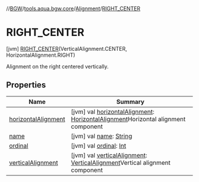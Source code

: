 //[BGW](../../../../index.md)/[tools.aqua.bgw.core](../../index.md)/[Alignment](../index.md)/[RIGHT_CENTER](index.md)



# RIGHT_CENTER  
 [jvm] [RIGHT_CENTER](index.md)(VerticalAlignment.CENTER, HorizontalAlignment.RIGHT)  


Alignment on the right centered vertically.

   


## Properties  
  
|  Name |  Summary | 
|---|---|
| <a name="tools.aqua.bgw.core/Alignment.RIGHT_CENTER/horizontalAlignment/#/PointingToDeclaration/"></a>[horizontalAlignment](horizontal-alignment.md)| <a name="tools.aqua.bgw.core/Alignment.RIGHT_CENTER/horizontalAlignment/#/PointingToDeclaration/"></a> [jvm] val [horizontalAlignment](horizontal-alignment.md): [HorizontalAlignment](../../-horizontal-alignment/index.md)Horizontal alignment component   <br>|
| <a name="tools.aqua.bgw.core/Alignment.RIGHT_CENTER/name/#/PointingToDeclaration/"></a>[name](name.md)| <a name="tools.aqua.bgw.core/Alignment.RIGHT_CENTER/name/#/PointingToDeclaration/"></a> [jvm] val [name](name.md): [String](https://kotlinlang.org/api/latest/jvm/stdlib/kotlin/-string/index.html)   <br>|
| <a name="tools.aqua.bgw.core/Alignment.RIGHT_CENTER/ordinal/#/PointingToDeclaration/"></a>[ordinal](ordinal.md)| <a name="tools.aqua.bgw.core/Alignment.RIGHT_CENTER/ordinal/#/PointingToDeclaration/"></a> [jvm] val [ordinal](ordinal.md): [Int](https://kotlinlang.org/api/latest/jvm/stdlib/kotlin/-int/index.html)   <br>|
| <a name="tools.aqua.bgw.core/Alignment.RIGHT_CENTER/verticalAlignment/#/PointingToDeclaration/"></a>[verticalAlignment](vertical-alignment.md)| <a name="tools.aqua.bgw.core/Alignment.RIGHT_CENTER/verticalAlignment/#/PointingToDeclaration/"></a> [jvm] val [verticalAlignment](vertical-alignment.md): [VerticalAlignment](../../-vertical-alignment/index.md)Vertical alignment component   <br>|

